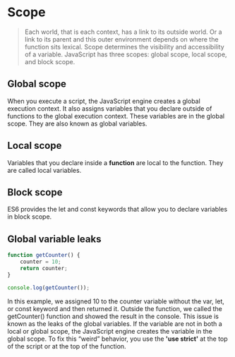 Scope
===============
> Each world, that is each context, has a link to its outside world. Or a link to its parent and this outer environment depends on where the function sits lexical.
Scope determines the visibility and accessibility of a variable. JavaScript has three scopes: global scope, local scope, and block scope.

## Global scope
When you execute a script, the JavaScript engine creates a global execution context.
It also assigns variables that you declare outside of functions to the global execution context. 
These variables are in the global scope. They are also known as global variables.

## Local scope
Variables that you declare inside a **function** are local to the function. They are called local variables.

## Block scope
ES6 provides the let and const keywords that allow you to declare variables in block scope.

## Global variable leaks
```js
function getCounter() {
    counter = 10;
    return counter;
}

console.log(getCounter());
```
In this example, we assigned 10 to the counter variable without the var, let, or const keyword and then returned it.
Outside the function, we called the getCounter() function and showed the result in the console.
This issue is known as the leaks of the global variables. If the variable are not in both a local or global scope, the JavaScript engine creates the variable in the global scope.
To fix this “weird” behavior, you use the **'use strict'** at the top of the script or at the top of the function.